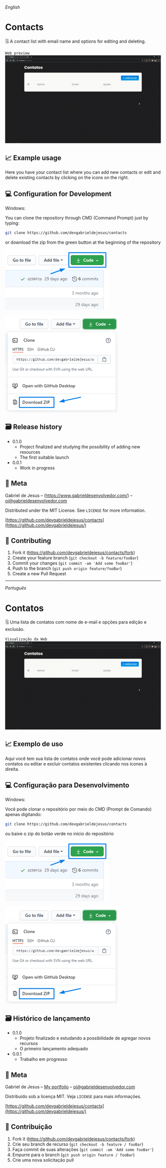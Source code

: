 _English_

# Contacts

🗒 A contact list with email name and options for editing and deleting.

`Web preview`
![](web-preview.gif)

## 📈 Example usage

Here you have your contact list where you can add new contacts or edit and delete existing contacts by clicking on the icons on the right.

## 💻 Configuration for Development

Windows:

You can clone the repository through CMD (Command Prompt) just by typing:

```sh
git clone https://github.com/devgabrieldejesus/contacts
```

or download the zip from the green button at the beginning of the repository

![](public/assets/images/clone.png)

![](public/assets/images/clone-zip.png)

## 🗃 Release history

* 0.1.0
    * Project finalized and studying the possibility of adding new resources
    * The first suitable launch
* 0.0.1
    * Work in progress

## 📝 Meta

Gabriel de Jesus – (https://www.gabrieldesenvolvedor.com/) – oi@gabrieldesenvolvedor.com

Distributed under the MIT License. See `LICENSE` for more information.

[https://github.com/devgabrieldejesus/contacts](https://github.com/devgabrieldejesus/)

## 🚀 Contributing

1. Fork it (<https://github.com/devgabrieldejesus/contacts/fork>)
2. Create your feature branch (`git checkout -b feature/fooBar`)
3. Commit your changes (`git commit -am 'Add some fooBar'`)
4. Push to the branch (`git push origin feature/fooBar`)
5. Create a new Pull Request

---

_Português_

# Contatos

🗒 Uma lista de contatos com nome de e-mail e opções para edição e exclusão.

`Visualização da Web`
![](web-preview.gif)

## 📈 Exemplo de uso

Aqui você tem sua lista de contatos onde você pode adicionar novos contatos ou editar e excluir contatos existentes clicando nos ícones à direita.

## 💻 Configuração para Desenvolvimento

Windows:

Você pode clonar o repositório por meio do CMD (Prompt de Comando) apenas digitando:

```sh
git clone https://github.com/devgabrieldejesus/contacts
```

ou baixe o zip do botão verde no início do repositório

![](public/assets/images/clone.png)

![](public/assets/images/clone-zip.png)

## 🗃 Histórico de lançamento

* 0.1.0
    * Projeto finalizado e estudando a possibilidade de agregar novos recursos
    * O primeiro lançamento adequado
* 0.0.1
    * Trabalho em progresso

## 📝 Meta

Gabriel de Jesus – [My portfolio](https://www.gabrieldesenvolvedor.com/) – oi@gabrieldesenvolvedor.com

Distribuído sob a licença MIT. Veja `LICENSE` para mais informações.

[https://github.com/devgabrieldejesus/contacts](https://github.com/devgabrieldejesus/)

## 🚀 Contribuição

1. Fork it (<https://github.com/devgabrieldejesus/contacts/fork>)
2. Crie seu branch de recurso (`git checkout -b feature / fooBar`)
3. Faça commit de suas alterações (`git commit -am 'Add some fooBar'`)
4. Empurre para o branch (`git push origin feature / fooBar`)
5. Crie uma nova solicitação pull
